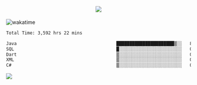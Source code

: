 <h1 align="center">
  <img src="https://readme-typing-svg.herokuapp.com/?font=Righteous&size=35&center=true&vCenter=true&width=500&height=70&duration=4000&lines=Hi!+%F0%9F%91%8B+I%27m+Ali%20Osman!;" />
</h1>


![wakatime](https://wakatime.com/share/@aliosmanoktar/3a8ffe71-6da4-4964-913b-2f09afbe53bf.svg?cache=none)
<!--START_SECTION:waka-->

```txt
Total Time: 3,592 hrs 22 mins

Java                                      ██████████████████████▒░░   88.91 %
SQL                                       █░░░░░░░░░░░░░░░░░░░░░░░░   04.11 %
Dart                                      ▒░░░░░░░░░░░░░░░░░░░░░░░░   01.93 %
XML                                       ▒░░░░░░░░░░░░░░░░░░░░░░░░   01.09 %
C#                                        ▒░░░░░░░░░░░░░░░░░░░░░░░░   00.75 %
```

<!--END_SECTION:waka-->

<img src="https://profile-counter.glitch.me/aliosmanoktar/count.svg" />

